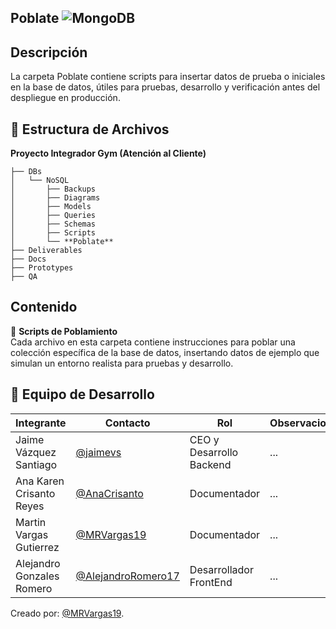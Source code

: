 
##  Poblate ![MongoDB](https://img.shields.io/badge/MongoDB-%234ea94b.svg?style=for-the-badge&logo=mongodb&logoColor=white)
##  Descripción  
La carpeta Poblate contiene scripts para insertar datos de prueba o iniciales en la base de datos, útiles para pruebas, desarrollo y verificación antes del despliegue en producción.

## 📁 **Estructura de Archivos** 
**Proyecto Integrador Gym (Atención al Cliente)**

```plaintext
├── DBs
│   └── NoSQL
│       ├── Backups
│       ├── Diagrams
│       ├── Models
│       ├── Queries
│       ├── Schemas
│       ├── Scripts
│       └── **Poblate**
├── Deliverables
├── Docs
├── Prototypes
├── QA
```
## Contenido  
🔹 **Scripts de Poblamiento**  
Cada archivo en esta carpeta contiene instrucciones para poblar una colección específica de la base de datos, insertando datos de ejemplo que simulan un entorno realista para pruebas y desarrollo.

## 👥 Equipo de Desarrollo
|Integrante|Contacto|Rol|Observaciones|
|----------|--------|---|-------------|
|Jaime Vázquez Santiago|[@jaimevs](https://github.com/jaimevs)|CEO y Desarrollo Backend|...|
|Ana Karen Crisanto Reyes|[@AnaCrisanto](https://github.com/AnaCrisanto)|Documentador|...|
|Martin Vargas Gutierrez|[@MRVargas19](https://github.com/MRVargas19)|Documentador|...|
|Alejandro Gonzales Romero|[@AlejandroRomero17](https://github.com/AlejandroRomero17)|Desarrollador FrontEnd|...|

Creado por: [@MRVargas19](https://github.com/MRVargas19).
